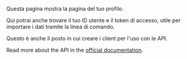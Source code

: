 Questa pagina mostra la pagina del tuo profilo.

Qui potrai anche trovare il tuo ID utente e il token di accesso, utile per importare i dati tramite la linea di comando.

Questo è anche il posto in cui creare i client per l'uso con le API.

Read more about the API in the [official documentation](https://docs.firefly-iii.org/api/api).